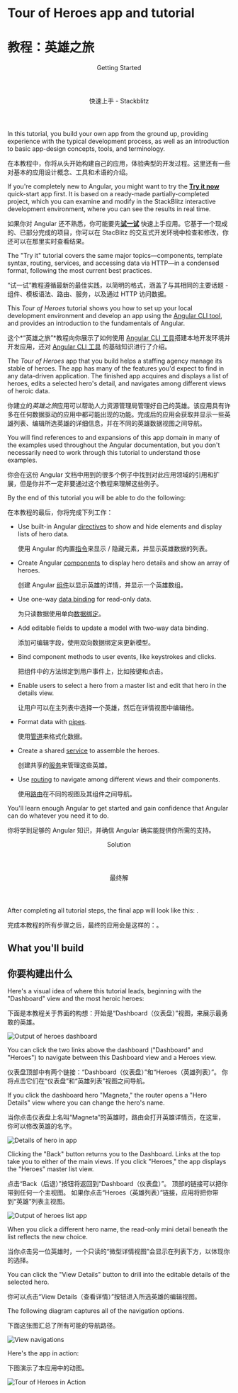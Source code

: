 <h1 class="no-toc">Tour of Heroes app and tutorial</h1>

<h1 class="no-toc">教程：英雄之旅</h1>

<div class="callout is-helpful">

<header>Getting Started</header>

<header>快速上手 - Stackblitz</header>

In this tutorial, you build your own app from the ground up, providing experience with the typical development process, as well as an introduction to basic app-design concepts, tools, and terminology.

在本教程中，你将从头开始构建自己的应用，体验典型的开发过程。这里还有一些对基本的应用设计概念、工具和术语的介绍。

If you're completely new to Angular, you might want to try the [**Try it now**](start) quick-start app first.
It is based on a ready-made  partially-completed project, which you can examine and modify in the StackBlitz interactive development environment, where you can see the results in real time.

如果你对 Angular 还不熟悉，你可能要先[**试一试**](start) 快速上手应用。它基于一个现成的、已部分完成的项目，你可以在 StacBlitz 的交互式开发环境中检查和修改，你还可以在那里实时查看结果。

The "Try it" tutorial covers the same major topics&mdash;components, template syntax, routing, services, and accessing data via HTTP&mdash;in a condensed format, following the most current best practices.

“试一试”教程遵循最新的最佳实践，以简明的格式，涵盖了与其相同的主要话题 - 组件、模板语法、路由、服务，以及通过 HTTP 访问数据。

</div>

This _Tour of Heroes_ tutorial shows you how to set up your local development environment and develop an app using the [Angular CLI tool](cli "CLI command reference"), and provides an introduction to the fundamentals of Angular.

这个*“英雄之旅”*教程向你展示了如何使用 [Angular CLI 工具](cli "CLI 命令参考：")搭建本地开发环境并开发应用，还对 [Angular CLI 工具](cli "CLI 命令参考：") 的基础知识进行了介绍。

The _Tour of Heroes_ app that you build helps a staffing agency manage its stable of heroes.
The app has many of the features you'd expect to find in any data-driven application.
The finished app acquires and displays a list of heroes, edits a selected hero's detail, and navigates among different views of heroic data.

你建立的*英雄之旅*应用可以帮助人力资源管理局管理好自己的英雄。该应用具有许多在任何数据驱动的应用中都可能出现的功能。完成后的应用会获取并显示一些英雄列表、编辑所选英雄的详细信息，并在不同的英雄数据视图之间导航。

You will find references to and expansions of this app domain in many of the examples used throughout the Angular documentation, but you don't necessarily need to work through this tutorial to understand those examples.

你会在这份 Angular 文档中用到的很多个例子中找到对此应用领域的引用和扩展，但是你并不一定非要通过这个教程来理解这些例子。

By the end of this tutorial you will be able to do the following:

在本教程的最后，你将完成下列工作：

* Use built-in Angular [directives](guide/glossary#directive "Directives definition") to show and hide elements and display lists of hero data.

   使用 Angular 的内置[指令](guide/glossary#directive "Directives definition")来显示 / 隐藏元素，并显示英雄数据的列表。

* Create Angular [components](guide/glossary#component "Components definition") to display hero details and show an array of heroes.

   创建 Angular [组件](guide/glossary#component "Components definition")以显示英雄的详情，并显示一个英雄数组。

* Use one-way [data binding](guide/glossary#data-binding "Data binding definition") for read-only data.

   为只读数据使用单向[数据绑定](guide/glossary#data-binding "Data binding definition")。

* Add editable fields to update a model with two-way data binding.

   添加可编辑字段，使用双向数据绑定来更新模型。

* Bind component methods to user events, like keystrokes and clicks.

   把组件中的方法绑定到用户事件上，比如按键和点击。

* Enable users to select a hero from a master list and edit that hero in the details view. 

   让用户可以在主列表中选择一个英雄，然后在详情视图中编辑他。

* Format data with [pipes](guide/glossary#pipe "Pipe definition").

   使用[管道](guide/glossary#pipe "Pipe definition")来格式化数据。

* Create a shared [service](guide/glossary#service "Service definition") to assemble the heroes.

   创建共享的[服务](guide/glossary#service "Service definition")来管理这些英雄。

* Use [routing](guide/glossary#router "Router definition") to navigate among different views and their components.

   使用[路由](guide/glossary#router "Router definition")在不同的视图及其组件之间导航。

You'll learn enough Angular to get started and gain confidence that
Angular can do whatever you need it to do.

你将学到足够的 Angular 知识，并确信 Angular 确实能提供你所需的支持。

<div class="callout is-helpful">

<header>Solution</header>

<header>最终解</header>

After completing all tutorial steps, the final app will look like this: <live-example name="toh-pt6"></live-example>.

完成本教程的所有步骤之后，最终的应用会是这样的：<live-example name="toh-pt6"></live-example>。

</div>

## What you'll build

## 你要构建出什么

Here's a visual idea of where this tutorial leads, beginning with the "Dashboard"
view and the most heroic heroes:

下面是本教程关于界面的构想：开始是“Dashboard（仪表盘）”视图，来展示最勇敢的英雄。

<div class="lightbox">
  <img src='generated/images/guide/toh/heroes-dashboard-1.png' alt="Output of heroes dashboard">
</div>

You can click the two links above the dashboard ("Dashboard" and "Heroes")
to navigate between this Dashboard view and a Heroes view.

仪表盘顶部中有两个链接：“Dashboard（仪表盘）”和“Heroes（英雄列表）”。
  你将点击它们在“仪表盘”和“英雄列表”视图之间导航。

If you click the dashboard hero "Magneta," the router opens a "Hero Details" view
where you can change the hero's name.

当你点击仪表盘上名叫“Magneta”的英雄时，路由会打开英雄详情页，在这里，你可以修改英雄的名字。

<div class="lightbox">
  <img src='generated/images/guide/toh/hero-details-1.png' alt="Details of hero in app">
</div>

Clicking the "Back" button returns you to the Dashboard.
Links at the top take you to either of the main views.
If you click "Heroes," the app displays the "Heroes" master list view.

点击“Back（后退）”按钮将返回到“Dashboard（仪表盘）”。
顶部的链接可以把你带到任何一个主视图。
如果你点击“Heroes（英雄列表）”链接，应用将把你带到“英雄”列表主视图。

<div class="lightbox">
  <img src='generated/images/guide/toh/heroes-list-2.png' alt="Output of heroes list app">
</div>

When you click a different hero name, the read-only mini detail beneath the list reflects the new choice.

当你点击另一位英雄时，一个只读的“微型详情视图”会显示在列表下方，以体现你的选择。

You can click the "View Details" button to drill into the
editable details of the selected hero.

你可以点击“View Details（查看详情）”按钮进入所选英雄的编辑视图。

The following diagram captures all of the navigation options.

下面这张图汇总了所有可能的导航路径。

<div class="lightbox">
  <img src='generated/images/guide/toh/nav-diagram.png' alt="View navigations">
</div>

Here's the app in action:

下图演示了本应用中的动图。

<div class="lightbox">
  <img src='generated/images/guide/toh/toh-anim.gif' alt="Tour of Heroes in Action">
</div>
